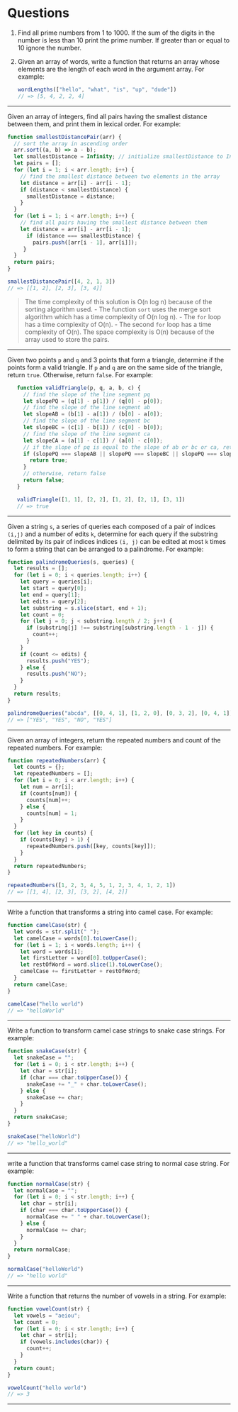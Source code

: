 # Questions

1. Find all prime numbers from 1 to 1000. If the sum of the digits in the number is less than 10 print the prime number. If greater than or equal to 10 ignore the number.

2. Given an array of words, write a function that returns an array whose elements are the length of each word in the argument array. For example:

   ```js
   wordLengths(["hello", "what", "is", "up", "dude"])
   // => [5, 4, 2, 2, 4]
   ```

____

Given an array of integers, find all pairs having the smallest distance between them, and print them in lexical order. For example:

  ```js
  function smallestDistancePair(arr) {
    // sort the array in ascending order
    arr.sort((a, b) => a - b);
    let smallestDistance = Infinity; // initialize smallestDistance to Infinity
    let pairs = [];
    for (let i = 1; i < arr.length; i++) {
      // find the smallest distance between two elements in the array
      let distance = arr[i] - arr[i - 1];
      if (distance < smallestDistance) {
        smallestDistance = distance;
      }
    }
    for (let i = 1; i < arr.length; i++) {
      // find all pairs having the smallest distance between them
      let distance = arr[i] - arr[i - 1];
        if (distance === smallestDistance) {
          pairs.push([arr[i - 1], arr[i]]);
       }
    }
    return pairs;
  }

  smallestDistancePair([4, 2, 1, 3])
  // => [[1, 2], [2, 3], [3, 4]]
  ```

  > The time complexity of this solution is O(n log n) because of the sorting algorithm used.
    - The function `sort` uses the merge sort algorithm which has a time complexity of O(n log n).
    - The `for` loop has a time complexity of O(n).
    - The second `for` loop has a time complexity of O(n).
  > The space complexity is O(n) because of the array used to store the pairs.

____

Given two points `p` and `q` and 3 points that form a triangle, determine if the points form a valid triangle. If `p` and `q` are on the same side of the triangle, return `true`. Otherwise, return `false`. For example:

  ```js
     function validTriangle(p, q, a, b, c) {
       // find the slope of the line segment pq
       let slopePQ = (q[1] - p[1]) / (q[0] - p[0]);
       // find the slope of the line segment ab
       let slopeAB = (b[1] - a[1]) / (b[0] - a[0]);
       // find the slope of the line segment bc
       let slopeBC = (c[1] - b[1]) / (c[0] - b[0]);
       // find the slope of the line segment ca
       let slopeCA = (a[1] - c[1]) / (a[0] - c[0]);
       // if the slope of pq is equal to the slope of ab or bc or ca, return true
       if (slopePQ === slopeAB || slopePQ === slopeBC || slopePQ === slopeCA) {
         return true;
       }
       // otherwise, return false
       return false;
     }

     validTriangle([1, 1], [2, 2], [1, 2], [2, 1], [3, 1])
     // => true
  ```

____

Given a string `s`, a series of queries each composed of a pair of indices `(i,j)` and a number of edits `k`, determine for each query if the substring  delimited by its pair of indices indices `(i, j)` can be edited at most `k` times to form a string that can be arranged to a palindrome. For example:

```js
function palindromeQueries(s, queries) {
  let results = [];
  for (let i = 0; i < queries.length; i++) {
    let query = queries[i];
    let start = query[0];
    let end = query[1];
    let edits = query[2];
    let substring = s.slice(start, end + 1);
    let count = 0;
    for (let j = 0; j < substring.length / 2; j++) {
      if (substring[j] !== substring[substring.length - 1 - j]) {
        count++;
      }
    }
    if (count <= edits) {
      results.push("YES");
    } else {
      results.push("NO");
    }
  }
  return results;
}

palindromeQueries("abcda", [[0, 4, 1], [1, 2, 0], [0, 3, 2], [0, 4, 1]])
// => ["YES", "YES", "NO", "YES"]
```

____

Given an array of integers, return the repeated numbers and count of the repeated numbers. For example:

```js
function repeatedNumbers(arr) {
  let counts = {};
  let repeatedNumbers = [];
  for (let i = 0; i < arr.length; i++) {
    let num = arr[i];
    if (counts[num]) {
      counts[num]++;
    } else {
      counts[num] = 1;
    }
  }
  for (let key in counts) {
    if (counts[key] > 1) {
      repeatedNumbers.push([key, counts[key]]);
    }
  }
  return repeatedNumbers;
}

repeatedNumbers([1, 2, 3, 4, 5, 1, 2, 3, 4, 1, 2, 1])
// => [[1, 4], [2, 3], [3, 2], [4, 2]]
```

____

Write a function that transforms a string into camel case. For example:

```js
function camelCase(str) {
  let words = str.split(" ");
  let camelCase = words[0].toLowerCase();
  for (let i = 1; i < words.length; i++) {
    let word = words[i];
    let firstLetter = word[0].toUpperCase();
    let restOfWord = word.slice(1).toLowerCase();
    camelCase += firstLetter + restOfWord;
  }
  return camelCase;
}

camelCase("hello world")
// => "helloWorld"
```

____

Write a function to transform camel case strings to snake case strings. For example:

```js
function snakeCase(str) {
  let snakeCase = "";
  for (let i = 0; i < str.length; i++) {
    let char = str[i];
    if (char === char.toUpperCase()) {
      snakeCase += "_" + char.toLowerCase();
    } else {
      snakeCase += char;
    }
  }
  return snakeCase;
}

snakeCase("helloWorld")
// => "hello_world"
```

____

write a function that transforms camel case string to normal case string. For example:

```js
function normalCase(str) {
  let normalCase = "";
  for (let i = 0; i < str.length; i++) {
    let char = str[i];
    if (char === char.toUpperCase()) {
      normalCase += " " + char.toLowerCase();
    } else {
      normalCase += char;
    }
  }
  return normalCase;
}

normalCase("helloWorld")
// => "hello world"
```

____

Write a function that returns the number of vowels in a string. For example:

```js
function vowelCount(str) {
  let vowels = "aeiou";
  let count = 0;
  for (let i = 0; i < str.length; i++) {
    let char = str[i];
    if (vowels.includes(char)) {
      count++;
    }
  }
  return count;
}

vowelCount("hello world")
// => 3
```

____
